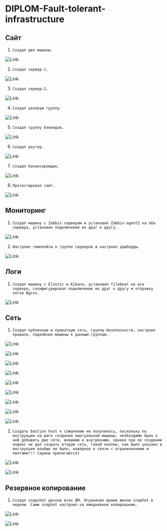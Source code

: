 # DIPLOM-Fault-tolerant-infrastructure


## Сайт

1. `Создал две машины.`

![Link](https://github.com/akinya1974/DIPLOM-Fault-tolerant-infrastructure/blob/main/JPG/САЙТ/1.1%20Создал%20две%20машины.jpg)

2. `Создал сервер-1.`

![Link](https://github.com/akinya1974/DIPLOM-Fault-tolerant-infrastructure/blob/main/JPG/САЙТ/1.2%20Создал%20сервер-1.jpg)


3. `Создал сервер-2.`

![Link](https://github.com/akinya1974/DIPLOM-Fault-tolerant-infrastructure/blob/main/JPG/САЙТ/1.3%20Создал%20сервер-2.jpg)

4. `Создал целевую группу.`

![Link](https://github.com/akinya1974/DIPLOM-Fault-tolerant-infrastructure/blob/main/JPG/САЙТ/1.4%20Создал%20целевую%20группу.jpg)

5. `Создал группу бэкендов.`

![Link](https://github.com/akinya1974/DIPLOM-Fault-tolerant-infrastructure/blob/main/JPG/САЙТ/1.5%20Создал%20%20группу%20бэкендов.jpg)

6. `Создал роутер.`

![Link](https://github.com/akinya1974/DIPLOM-Fault-tolerant-infrastructure/blob/main/JPG/САЙТ/1.6%20Создал%20%20роутер.jpg)

7. `Создал балансировщик.`

![Link](https://github.com/akinya1974/DIPLOM-Fault-tolerant-infrastructure/blob/main/JPG/САЙТ/1.7%20Создал%20%20балансировщик.jpg)

8. `Протестировал сайт.`

![Link](https://github.com/akinya1974/DIPLOM-Fault-tolerant-infrastructure/blob/main/JPG/САЙТ/1.8%20Протестировал%20Сайт.jpg)



## Мониторинг


1. `Создал машину с Zabbix сервером и установил Zabbix-agent2 на оба сервера, установил подключение их друг к другу.`

![Link](hhttps://github.com/akinya1974/DIPLOM-Fault-tolerant-infrastructure/blob/main/JPG/МОНИТОРИНГ/Zabbix-hosts.jpg)

2. `Настроил темплейты к группе серверов и настроил дашборды.`

![Link](https://github.com/akinya1974/DIPLOM-Fault-tolerant-infrastructure/blob/main/JPG/МОНИТОРИНГ/2.1%20Создал%20мониторинг%20Zabbix.jpg)


## Логи


1. `Создал машину с Elastic и Kibana, установил filebeat на все сервера, сконфигурировал подключение их друг к другу и отправку логов Nginx.`

![Link](https://github.com/akinya1974/DIPLOM-Fault-tolerant-infrastructure/blob/main/JPG/ЛОГИ/ELASTIK-KIBANA.jpg)


## Сеть

1. `Создал публичную и приватную сеть, группы безопасности, настроил правила, подключил машины к данным группам.`

![Link](https://github.com/akinya1974/DIPLOM-Fault-tolerant-infrastructure/blob/main/JPG/СЕТЬ/Группа-публичная.jpg)


![Link](https://github.com/akinya1974/DIPLOM-Fault-tolerant-infrastructure/blob/main/JPG/СЕТЬ/Группа-приват.jpg)


![Link](https://github.com/akinya1974/DIPLOM-Fault-tolerant-infrastructure/blob/main/JPG/СЕТЬ/Группы%20безопасности.jpg)


![Link](https://github.com/akinya1974/DIPLOM-Fault-tolerant-infrastructure/blob/main/JPG/СЕТЬ/Балансировщик.jpg)


![Link](https://github.com/akinya1974/DIPLOM-Fault-tolerant-infrastructure/blob/main/JPG/СЕТЬ/Сервер1.jpg)


![Link](https://github.com/akinya1974/DIPLOM-Fault-tolerant-infrastructure/blob/main/JPG/СЕТЬ/Сервер2.jpg)


![Link](https://github.com/akinya1974/DIPLOM-Fault-tolerant-infrastructure/blob/main/JPG/СЕТЬ/Сервера%20elastic_kibana.jpg)


![Link](https://github.com/akinya1974/DIPLOM-Fault-tolerant-infrastructure/blob/main/JPG/СЕТЬ/Сервера%20zabbix.jpg)


![Link](https://github.com/akinya1974/DIPLOM-Fault-tolerant-infrastructure/blob/main/JPG/СЕТЬ/Сети.jpg)


2. `Создать bastion host к сожалению не получилось, поскольку по инструкции на шаге создания виртуальной машины, необходимо было к ней добавить две сети, внешнюю и внутреннюю, однако при ее создании яндекс не дал создать вторую сеть, такой кнопки, как было указано в инструкции вообще не было, наверное в связи с ограничениями и квотами!!! Скрины прилагаются)`


![Link](https://github.com/akinya1974/DIPLOM-Fault-tolerant-infrastructure/blob/main/JPG/Создание%20бастиооной%20машины%20инструкция.jpg)


![Link](https://github.com/akinya1974/DIPLOM-Fault-tolerant-infrastructure/blob/main/JPG/Создание%20бастиооной%20машины.jpg)


## Резервное копирование

1. `Создал snapshot дисков всех ВМ. Ограничил время жизни snaphot в неделю. Сами snaphot настроил на ежедневное копирование.`

![Link](https://github.com/akinya1974/DIPLOM-Fault-tolerant-infrastructure/blob/main/JPG/ДИСКИ/Снимки%20дисков.jpg)


![Link](https://github.com/akinya1974/DIPLOM-Fault-tolerant-infrastructure/blob/main/JPG/ДИСКИ/Расписание%20снимков%20дисков.jpg)